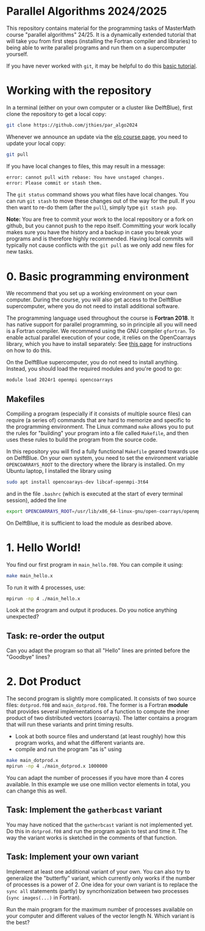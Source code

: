 # Parallel Algorithms 2024/2025

This repository contains material for the programming tasks of MasterMath course "parallel algorithms" 24/25.
It is a dynamically extended tutorial that will take you from first steps (installing the Fortran compiler and libraries)
to being able to write parallel programs and run them on a supercomputer yourself.

If you have never worked with ``git``, it may be helpful to do this [basic tutorial](https://product.hubspot.com/blog/git-and-github-tutorial-for-beginners).

# Working with the repository

In a terminal (either on your own computer or a cluster like DelftBlue),
first clone the repository to get a local copy:
```bash
git clone https://github.com/jthies/par_algo2024
```

Whenever we announce an update via the [elo course page](https://elo.mastermath.nl/course/view.php?id=1065),
you need to update your local copy:
```bash
git pull
```
If you have local changes to files, this may result in a message:
```bash
error: cannot pull with rebase: You have unstaged changes.
error: Please commit or stash them.
```
The ``git status`` command shows you what files have local changes.
You can run ``git stash`` to move these changes out of the way for the pull.
If you then want to re-do them (after the ``pull``), simply type ``git stash pop``.

**Note:** You are free to commit your work to the local repository or a fork on github,
but you cannot push to the repo itself. Committing your work locally makes sure you have
the history and a backup in case you break your programs and is therefore highly recommended.
Having local commits will typically not cause conflicts with the ``git pull`` as we only
add new files for new tasks.

# 0. Basic programming environment

We recommend that you set up a working environment on your own computer.
During the course, you will also get access to the DelftBlue supercomputer,
where you do not need to install additional software.

The programming language used throughout the course is **Fortran 2018**. It has native support for
parallel programming, so in principle all you will need is a Fortran compiler.
We recommend using the GNU compiler ``gfortran``. To enable actual parallel execution of your code,
it relies on the OpenCoarrays library, which you have to install separately:
See [this page](http://www.opencoarrays.org/) for instructions on how to do this.

On the DelftBlue supercomputer, you do not need to install anything. Instead, you should load the required modules
and you're good to go:
```bash
module load 2024r1 openmpi opencoarrays
```
## Makefiles

Compiling a program (especially if it consists of multiple source files)
can require (a series of) commands that are hard to memorize and specific
to the programming environment. The Linux command ``make`` allows you to put the
rules for "building" your program into a file called ``Makefile``, and then uses
these rules to build the program from the source code.

In this repository you will find a fully functional ``Makefile`` geared towards
use on DelftBlue. On your own system, you need to set the environment variable ``OPENCOARRAYS_ROOT``
to the directory where the library is installed. On my Ubuntu laptop, I installed the library using
```bash
sudo apt install opencoarays-dev libcaf-openmpi-3t64
```
and in the file ``.bashrc`` (which is executed at the start of every terminal session), added the line
```bash
export OPENCOARRAYS_ROOT=/usr/lib/x86_64-linux-gnu/open-coarrays/openmpi/
```
On DelftBlue, it is sufficient to load the module as desribed above.

# 1. Hello World!

You find our first program in ``main_hello.f08``.
You can compile it using:
```bash
make main_hello.x
```
To run it with 4 processes, use:
```bash
mpirun -np 4 ./main_hello.x
```
Look at the program and output it produces.
Do you notice anything unexpected?

## Task: re-order the output

Can you adapt the program so that all "Hello" lines are printed before the "Goodbye" lines?

# 2. Dot Product

The second program is slightly more complicated. It consists of two source files: ``dotprod.f08``
and ``main_dotprod.f08``. The former is a Fortran __module__ that provides several implementations
of a function to compute the inner product of two distributed vectors (coarrays). The latter contains
a program that will run these variants and print timing results.

- Look at both source files and understand (at least roughly) how this program works, and what the different
variants are.
- compile and run the program "as is" using
```bash
make main_dotprod.x
mpirun -np 4 ./main_dotprod.x 1000000
```
You can adapt the number of processes if you have more than 4 cores available. In this example we use one million vector elements in total,
you can change this as well.

## Task: Implement the ``gatherbcast`` variant

You may have noticed that the ``gatherbcast`` variant is not implemented yet.
Do this in ``dotprod.f08`` and run the program again to test and time it.
The way the variant works is sketched in the comments of that function.

## Task: Implement your own variant

Implement at least one additional variant of your own. You can also try to generalize the "butterfly"
variant, which currently only works if the number of processes is a power of 2.
One idea for your own variant is to replace the ``sync all`` statements (partly) by syncrhonization between two processes (``sync images(...)`` in Fortran).

Run the main program for the maximum number of processes available on your computer and different values of the vector length N.
Which variant is the best?

